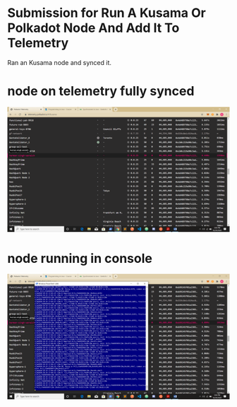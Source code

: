 # Submission for Run A Kusama Or Polkadot Node And Add It To Telemetry

Ran an Kusama node and synced it.


# node on telemetry fully synced

![s](https://github.com/Harman-singh-waraich/polkadot-hackathon-submissions/blob/main/telemetry-node/Screenshot%20(128).png)

# node running in console

![ss](https://github.com/Harman-singh-waraich/polkadot-hackathon-submissions/blob/main/telemetry-node/Screenshot%20(129).png)
